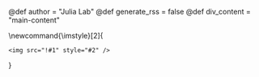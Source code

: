 @def author = "Julia Lab"
@def generate_rss = false
@def div_content = "main-content"

\newcommand{\imstyle}[2]{
  ~~~
  <img src="!#1" style="#2" />
  ~~~
}
